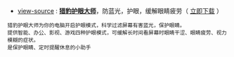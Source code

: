 - [view-source](https://taoste.github.io/Hello-World/github/duba.net/index.html) : [**猎豹护眼大师**](http://www.duba.net/dbt/eyes.html)，防蓝光，护眼，缓解眼睛疲劳（ [立即](https://github.com/taoste/Hello-World/raw/master/github/duba.net/eyes.7z)[下载](http://cd002.www.duba.net/duba/install/2011/ever/keyeprotect_10_1.exe) ）
```
猎豹护眼大师为你的电脑开启护眼模式，科学过滤屏幕有害蓝光，保护眼睛。
提供智能、办公、影视、游戏四种护眼模式，可缓解长时间看屏幕时眼睛干涩、眼睛疲劳、视力模糊的症状。
是保护眼睛、定时提醒休息的小助手
```
